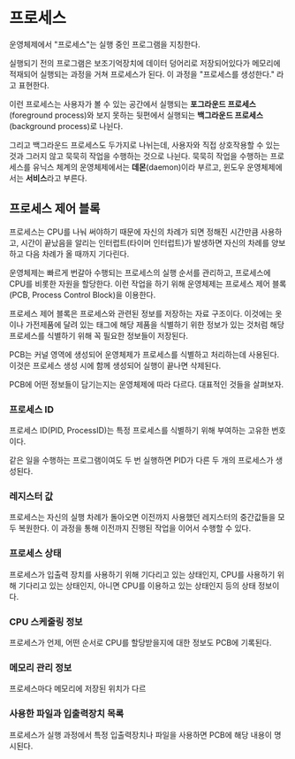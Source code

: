 # 프로세스

운영체제에서 "프로세스"는 실행 중인 프로그램을 지칭한다. 

실행되기 전의 프로그램은 보조기억장치에 데이터 덩어리로 저장되어있다가 메모리에 적재되어 실행되는 과정을 거쳐 프로세스가 된다. 이 과정을 "프로세스를 생성한다." 라고 표현한다.

이런 프로세스는 사용자가 볼 수 있는 공간에서 실행되는 **포그라운드 프로세스**(foreground process)와 보지 못하는 뒷편에서 실행되는 **백그라운드 프로세스**(background process)로 나뉜다.

그리고 백그라운드 프로세스도 두가지로 나뉘는데, 사용자와 직접 상호작용할 수 있는 것과 그러지 않고 묵묵히 작업을 수행하는 것으로 나뉜다. 묵묵히 작업을 수행하는 프로세스를 유닉스 체계의 운영체제에서는 **데몬**(daemon)이라 부르고, 윈도우 운영체제에서는 **서비스**라고 부른다.

## 프로세스 제어 블록

프로세스는 CPU를 나눠 써야하기 때문에 자신의 차례가 되면 정해진 시간만큼 사용하고, 시간이 끝났음을 알리는 인터럽트(타이머 인터럽트)가 발생하면 자신의 차례를 양보하고 다음 차례가 올 때까지 기다린다.

운영체제는 빠르게 번갈아 수행되는 프로세스의 실행 순서를 관리하고, 프로세스에 CPU를 비롯한 자원을 할당한다. 이런 작업을 하기 위해 운영체제는 프로세스 제어 블록(PCB, Process Control Block)을 이용한다.

프로세스 제어 블록은 프로세스와 관련된 정보를 저장하는 자료 구조이다. 이것에는 옷이나 가전제품에 달려 있는 태그에 해당 제품을 식별하기 위한 정보가 있는 것처럼 해당 프로세스를 식별하기 위해 꼭 필요한 정보들이 저장된다. 

PCB는 커널 영역에 생성되어 운영체제가 프로세스를 식별하고 처리하는데 사용된다. 이것은 프로세스 생성 시에 함께 생성되어 실행이 끝나면 삭제된다.

PCB에 어떤 정보들이 담기는지는 운영체제에 따라 다르다. 대표적인 것들을 살펴보자.

### 프로세스 ID

프로세스 ID(PID, ProcessID)는 특정 프로세스를 식별하기 위해 부여하는 고유한 번호이다. 

같은 일을 수행하는 프로그램이여도 두 번 실행하면 PID가 다른 두 개의 프로세스가 생성된다. 

### 레지스터 값

프로세스는 자신의 실행 차례가 돌아오면 이전까지 사용했던 레지스터의 중간값들을 모두 복원한다. 이 과정을 통해 이전까지 진행된 작업을 이어서 수행할 수 있다. 

### 프로세스 상태

프로세스가 입출력 장치를 사용하기 위해 기다리고 있는 상태인지, CPU를 사용하기 위해 기다리고 있는 상태인지, 아니면 CPU를 이용하고 있는 상태인지 등의 상태 정보이다.

### CPU 스케줄링 정보

프로세스가 언제, 어떤 순서로 CPU를 할당받을지에 대한 정보도 PCB에 기록된다.

### 메모리 관리 정보

프로세스마다 메모리에 저장된 위치가 다르

### 사용한 파일과 입출력장치 목록

프로세스가 실행 과정에서 특정 입출력장치나 파일을 사용하면 PCB에 해당 내용이 명시된다.

